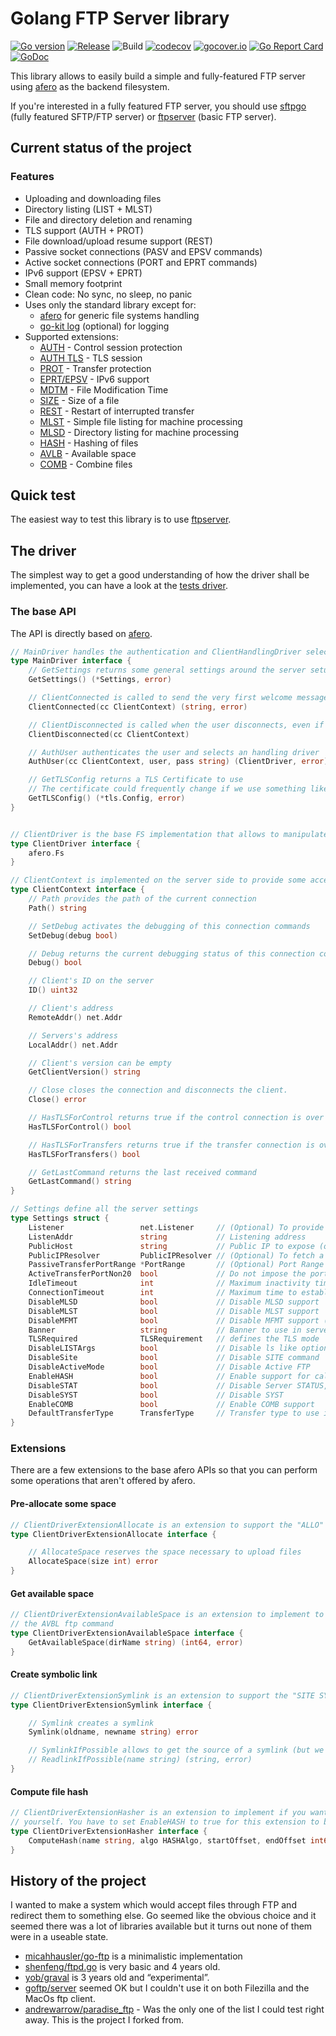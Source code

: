 # Golang FTP Server library

[![Go version](https://img.shields.io/github/go-mod/go-version/fclairamb/ftpserverlib)](https://golang.org/doc/devel/release.html)
[![Release](https://img.shields.io/github/v/release/fclairamb/ftpserverlib)](https://github.com/fclairamb/ftpserverlib/releases/latest)
![Build](https://github.com/fclairamb/ftpserverlib/workflows/Build/badge.svg)
[![codecov](https://codecov.io/gh/fclairamb/ftpserverlib/branch/master/graph/badge.svg?token=IVeoGgl1rj)](https://codecov.io/gh/fclairamb/ftpserverlib)
[![gocover.io](https://gocover.io/_badge/github.com/fclairamb/ftpserverlib)](https://gocover.io/github.com/fclairamb/ftpserverlib)
[![Go Report Card](https://goreportcard.com/badge/fclairamb/ftpserverlib)](https://goreportcard.com/report/fclairamb/ftpserverlib)
[![GoDoc](https://godoc.org/github.com/fclairamb/ftpserverlib?status.svg)](https://godoc.org/github.com/fclairamb/ftpserverlib)

This library allows to easily build a simple and fully-featured FTP server using [afero](https://github.com/spf13/afero) as the backend filesystem.

If you're interested in a fully featured FTP server, you should use [sftpgo](https://github.com/drakkan/sftpgo) (fully featured SFTP/FTP server) or [ftpserver](https://github.com/fclairamb/ftpserver) (basic FTP server).

## Current status of the project

### Features

 * Uploading and downloading files
 * Directory listing (LIST + MLST)
 * File and directory deletion and renaming
 * TLS support (AUTH + PROT)
 * File download/upload resume support (REST)
 * Passive socket connections (PASV and EPSV commands)
 * Active socket connections (PORT and EPRT commands)
 * IPv6 support (EPSV + EPRT)
 * Small memory footprint
 * Clean code: No sync, no sleep, no panic
 * Uses only the standard library except for:
   * [afero](https://github.com/spf13/afero) for generic file systems handling
   * [go-kit log](https://github.com/go-kit/kit/tree/master/log) (optional) for logging
 * Supported extensions:
   * [AUTH](https://tools.ietf.org/html/rfc2228#page-6) - Control session protection
   * [AUTH TLS](https://tools.ietf.org/html/rfc4217#section-4.1) - TLS session
   * [PROT](https://tools.ietf.org/html/rfc2228#page-8) - Transfer protection
   * [EPRT/EPSV](https://tools.ietf.org/html/rfc2428) - IPv6 support
   * [MDTM](https://tools.ietf.org/html/rfc3659#page-8) - File Modification Time
   * [SIZE](https://tools.ietf.org/html/rfc3659#page-11) - Size of a file
   * [REST](https://tools.ietf.org/html/rfc3659#page-13) - Restart of interrupted transfer
   * [MLST](https://tools.ietf.org/html/rfc3659#page-23) - Simple file listing for machine processing
   * [MLSD](https://tools.ietf.org/html/rfc3659#page-23) - Directory listing for machine processing
   * [HASH](https://tools.ietf.org/html/draft-bryan-ftpext-hash-02) - Hashing of files
   * [AVLB](https://tools.ietf.org/html/draft-peterson-streamlined-ftp-command-extensions-10#section-4) - Available space
   * [COMB](https://help.globalscape.com/help/archive/eft6-4/mergedprojects/eft/allowingmultiparttransferscomb_command.htm) - Combine files

## Quick test
The easiest way to test this library is to use [ftpserver](https://github.com/fclairamb/ftpserver).

## The driver
The simplest way to get a good understanding of how the driver shall be implemented, you can have a look at the [tests driver](https://github.com/fclairamb/ftpserverlib/blob/master/driver_test.go). 

### The base API

The API is directly based on [afero](https://github.com/spf13/afero).

```go
// MainDriver handles the authentication and ClientHandlingDriver selection
type MainDriver interface {
	// GetSettings returns some general settings around the server setup
	GetSettings() (*Settings, error)

	// ClientConnected is called to send the very first welcome message
	ClientConnected(cc ClientContext) (string, error)

	// ClientDisconnected is called when the user disconnects, even if he never authenticated
	ClientDisconnected(cc ClientContext)

	// AuthUser authenticates the user and selects an handling driver
	AuthUser(cc ClientContext, user, pass string) (ClientDriver, error)

	// GetTLSConfig returns a TLS Certificate to use
	// The certificate could frequently change if we use something like "let's encrypt"
	GetTLSConfig() (*tls.Config, error)
}


// ClientDriver is the base FS implementation that allows to manipulate files
type ClientDriver interface {
	afero.Fs
}

// ClientContext is implemented on the server side to provide some access to few data around the client
type ClientContext interface {
	// Path provides the path of the current connection
	Path() string

	// SetDebug activates the debugging of this connection commands
	SetDebug(debug bool)

	// Debug returns the current debugging status of this connection commands
	Debug() bool

	// Client's ID on the server
	ID() uint32

	// Client's address
	RemoteAddr() net.Addr

	// Servers's address
	LocalAddr() net.Addr

	// Client's version can be empty
	GetClientVersion() string

	// Close closes the connection and disconnects the client.
	Close() error

	// HasTLSForControl returns true if the control connection is over TLS
	HasTLSForControl() bool

	// HasTLSForTransfers returns true if the transfer connection is over TLS
	HasTLSForTransfers() bool

	// GetLastCommand returns the last received command
	GetLastCommand() string
}

// Settings define all the server settings
type Settings struct {
	Listener                 net.Listener     // (Optional) To provide an already initialized listener
	ListenAddr               string           // Listening address
	PublicHost               string           // Public IP to expose (only an IP address is accepted at this stage)
	PublicIPResolver         PublicIPResolver // (Optional) To fetch a public IP lookup
	PassiveTransferPortRange *PortRange       // (Optional) Port Range for data connections. Random if not specified
	ActiveTransferPortNon20  bool             // Do not impose the port 20 for active data transfer (#88, RFC 1579)
	IdleTimeout              int              // Maximum inactivity time before disconnecting (#58)
	ConnectionTimeout        int              // Maximum time to establish passive or active transfer connections
	DisableMLSD              bool             // Disable MLSD support
	DisableMLST              bool             // Disable MLST support
	DisableMFMT              bool             // Disable MFMT support (modify file mtime)
	Banner                   string           // Banner to use in server status response
	TLSRequired              TLSRequirement   // defines the TLS mode
	DisableLISTArgs          bool             // Disable ls like options (-a,-la etc.) for directory listing
	DisableSite              bool             // Disable SITE command
	DisableActiveMode        bool             // Disable Active FTP
	EnableHASH               bool             // Enable support for calculating hash value of files
	DisableSTAT              bool             // Disable Server STATUS, STAT on files and directories will still work
	DisableSYST              bool             // Disable SYST
	EnableCOMB               bool             // Enable COMB support
	DefaultTransferType      TransferType     // Transfer type to use if the client don't send the TYPE command
}
```

### Extensions
There are a few extensions to the base afero APIs so that you can perform some operations that aren't offered by afero.

#### Pre-allocate some space
```go
// ClientDriverExtensionAllocate is an extension to support the "ALLO" - file allocation - command
type ClientDriverExtensionAllocate interface {

	// AllocateSpace reserves the space necessary to upload files
	AllocateSpace(size int) error
}
```

#### Get available space
```go
// ClientDriverExtensionAvailableSpace is an extension to implement to support
// the AVBL ftp command
type ClientDriverExtensionAvailableSpace interface {
	GetAvailableSpace(dirName string) (int64, error)
}
```

#### Create symbolic link
```go
// ClientDriverExtensionSymlink is an extension to support the "SITE SYMLINK" - symbolic link creation - command
type ClientDriverExtensionSymlink interface {

	// Symlink creates a symlink
	Symlink(oldname, newname string) error

	// SymlinkIfPossible allows to get the source of a symlink (but we don't need for now)
	// ReadlinkIfPossible(name string) (string, error)
}
```

#### Compute file hash
```go
// ClientDriverExtensionHasher is an extension to implement if you want to handle file digests
// yourself. You have to set EnableHASH to true for this extension to be called
type ClientDriverExtensionHasher interface {
	ComputeHash(name string, algo HASHAlgo, startOffset, endOffset int64) (string, error)
}
```

## History of the project

I wanted to make a system which would accept files through FTP and redirect them to something else. Go seemed like the obvious choice and it seemed there was a lot of libraries available but it turns out none of them were in a useable state.

* [micahhausler/go-ftp](https://github.com/micahhausler/go-ftp) is a  minimalistic implementation 
* [shenfeng/ftpd.go](https://github.com/shenfeng/ftpd.go) is very basic and 4 years old.
* [yob/graval](https://github.com/yob/graval) is 3 years old and “experimental”.
* [goftp/server](https://github.com/goftp/server) seemed OK but I couldn't use it on both Filezilla and the MacOs ftp client.
* [andrewarrow/paradise_ftp](https://github.com/andrewarrow/paradise_ftp) - Was the only one of the list I could test right away. This is the project I forked from.
